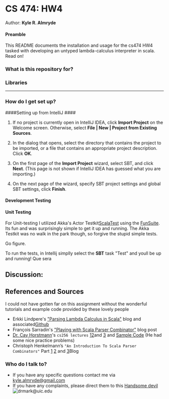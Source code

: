 # CS 474: HW4
Author: **Kyle R. Almryde**


#### Preamble

This README documents the installation and usage for the cs474 HW4 tasked with developing an untyped lambda-calculus interpreter in scala. Read on!

### What is this repository for? ###

### Libraries

---

### How do I get set up?

####Setting up from IntelliJ ####

1) If no project is currently open in IntelliJ IDEA, click **Import Project** on the Welcome screen. Otherwise, select **File | New | Project from Existing Sources**.

2) In the dialog that opens, select the directory that contains the project to be imported, or a file that contains an appropriate project description. Click **OK**.

3) On the first page of the **Import Project** wizard, select SBT, and click **Next**. (This page is not shown if IntelliJ IDEA has guessed what you are importing.)

4) On the next page of the wizard, specify SBT project settings and global SBT settings, click **Finish**.


#### Development Testing

#### Unit Testing
For Unit-testing I utilized Akka's Actor Testkit[ScalaTest](http://www.scalatest.orge) using the [FunSuite](http://doc.scalatest.org/3.0.0/#org.scalatest.FunSuite). Its fun and was surprisingly simple to get it up and running. The Akka Testkit was no walk in the park though, so forgive the stupid simple tests.

Go figure.

To run the tests, in Intellij simplly select the **SBT** task "Test" and youll be up and running! Que sera


## Discussion:

## References and Sources
I could not have gotten far on this assignment without the wonderful tutorials and example code provided by these lovely people
* Erkki Lindpere's ["Parsing Lambda Calculus in Scala"](http://zeroturnaround.com/rebellabs/parsing-lambda-calculus-in-scala/) blog and associated[Github](https://github.com/Villane/lambdacalculus)
* François Sarradin's ["Playing with Scala Parser Combinator"](https://kerflyn.wordpress.com/2012/08/25/playing-with-scala-parser-combinator/) blog post
* [Dr. Cay Horstmann](http://horstmann.com/)'s `cs256 lectures` [1](http://horstmann.com/sjsu/fall2009/cs252/lambda1/)[2](http://horstmann.com/sjsu/fall2009/cs252/lambda2/)and [3](http://horstmann.com/sjsu/fall2009/cs252/lambda3/) and [Sample Code](http://horstmann.com/sjsu/fall2009/cs252/lambda.scala) (He had some nice practice problems)
* Christoph Henkelmann’s `"An Introduction To Scala Parser Combinators"` Part [1](http://henkelmann.eu/2011/01/13/an_introduction_to_scala_parser_combinators) [2](http://henkelmann.eu/2011/01/28/an_introduction_to_scala_parser_combinators-part_2_literal_expressions) and [3](http://henkelmann.eu/2011/01/29/an_introduction_to_scala_parser_combinators-part_3_unit_tests)Blog

### Who do I talk to? ###

* If you have any specific questions contact me via [kyle.almryde@gmail.com](mailto:kyle.almryde@gmail.com)
* If you have any complaints, please direct them to this [Handsome devil](mailto:drmark@uic.edu) ![drmark@uic.edu](https://www.cs.uic.edu/~drmark/index_htm_files/3017.jpg)




